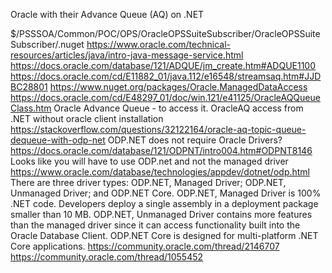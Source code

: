 Oracle with their Advance Queue (AQ) on .NET

$/PSSSOA/Common/POC/OPS/OracleOPSSuiteSubscriber/OracleOPSSuiteSubscriber/.nuget
https://www.oracle.com/technical-resources/articles/java/intro-java-message-service.html
https://docs.oracle.com/database/121/ADQUE/jm_create.htm#ADQUE1100
https://docs.oracle.com/cd/E11882_01/java.112/e16548/streamsaq.htm#JJDBC28801
https://www.nuget.org/packages/Oracle.ManagedDataAccess 
https://docs.oracle.com/cd/E48297_01/doc/win.121/e41125/OracleAQQueueClass.htm 
Oracle Advance Queue - to access it.
OracleAQ access from .NET without oracle client installation
https://stackoverflow.com/questions/32122164/oracle-aq-topic-queue-dequeue-with-odp-net 
ODP.NET does not require Oracle Drivers?
https://docs.oracle.com/database/121/ODPNT/intro004.htm#ODPNT8146 
Looks like you will have to use ODP.net and not the managed driver
https://www.oracle.com/database/technologies/appdev/dotnet/odp.html 
There are three driver types: ODP.NET, Managed Driver; ODP.NET, Unmanaged Driver; and ODP.NET Core. ODP.NET, Managed Driver is 100% .NET code.
Developers deploy a single assembly in a deployment package smaller than 10 MB. ODP.NET, Unmanaged Driver contains more features than the managed driver since it can access functionality built into the Oracle Database Client.
ODP.NET Core is designed for multi-platform .NET Core applications. 
https://community.oracle.com/thread/2146707
https://community.oracle.com/thread/1055452
